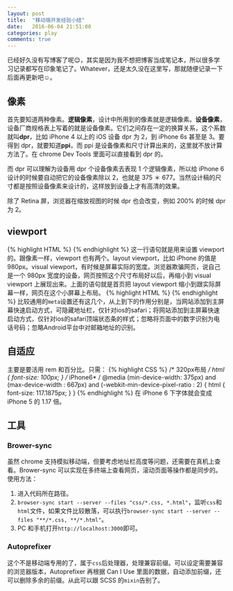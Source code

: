 ```yaml
---
layout: post
title:  "移动端开发经验小结"
date:   2016-06-04 21:51:00
categories: play
comments: true
---
```


已经好久没有写博客了呢:relieved:，其实是因为我不想把博客当成笔记本，所以很多学习记录都写在印象笔记了。Whatever，还是太久没在这里写，那就随便记录一下后面再更新吧:relaxed:。

<!--more-->

## 像素

首先要知道两种像素。**逻辑像素**，设计中所用到的像素就是逻辑像素。**设备像素**，设备厂商规格表上写着的就是设备像素。它们之间存在一定的换算关系，这个系数就叫**dpr**，比如 iPhone 4 以上的 iOS 设备 dpr 为 2，到 iPhone 6s 甚至是 3。要得到 dpr，就要知道**ppi**，而 ppi 是设备像素和尺寸计算出来的，这里就不放计算方法了。在 chrome Dev Tools 里面可以直接看到 dpr 的。

而 dpr 可以理解为设备用 dpr 个设备像素去表现 1 个逻辑像素，所以给 iPhone 6 设计的时候要自动把它的设备像素除以 2，也就是 375 ＊ 677。当然设计稿的尺寸都是按照设备像素来设计的，这样放到设备上才有高清的效果。

除了 Retina 屏，浏览器在缩放视图的时候 dpr 也会改变，例如 200% 的时候 dpr 为 2。

## viewport

{% highlight HTML %}
<meta name="viewport" content="width=device-width, initial-scale=1, user-scalable=no">
{% endhighlight %}
这一行语句就是用来设置 viewport 的。跟像素一样，viewport 也有两个。layout viewport，比如 iPhone 的值是980px。visual viewport，有时候是屏幕实际的宽度。浏览器欺骗网页，说自己是一个 980px 宽度的设备，网页按照这个尺寸布局好以后，再缩小到 visual viewport 上展现出来。上面的语句就是首页把 layout viewport 缩小到跟实际屏幕一样，网页在这个小屏幕上布局。
{% highlight HTML %}
<meta content="yes" name="apple-mobile-web-app-capable">
<meta content="black" name="apple-mobile-web-app-status-bar-style">
<meta content="telephone=no" name="format-detection">
<meta content="email=no" name="format-detection">
{% endhighlight %}
比较通用的`meta`设置还有这几个，从上到下的作用分别是，当网站添加到主屏幕快速启动方式，可隐藏地址栏，仅针对ios的safari；将网站添加到主屏幕快速启动方式，仅针对ios的safari顶端状态条的样式；忽略将页面中的数字识别为电话号码；忽略Android平台中对邮箱地址的识别。

## 自适应

主要是要活用 rem 和百分比。只需：
{% highlight CSS %}
/* 320px布局 */
html {
	font-size: 100px;
}
/* iPhone6* /
@media (min-device-width: 375px) and (max-device-width : 667px) and (-webkit-min-device-pixel-ratio : 2) {
	html {
		font-size: 117.1875px;
	}
}
{% endhighlight %}
在 iPhone 6 下字体就会变成 iPhone 5 的 1.17 倍。

## 工具

### Brower-sync

虽然 chrome 支持模拟移动端，但要考虑地址栏高度等问题，还需要在真机上查看。Brower-sync 可以实现在多终端上查看网页，滚动页面等操作都是同步的。使用方法：

1. 进入代码所在路径。
2. `browser-sync start --server --files "css/*.css, *.html"`，监听`css`和`html`文件，如果文件比较散落，可以执行`browser-sync start --server --files "**/*.css, **/*.html"`。
3. PC 和手机打开`http://localhost:3000`即可。

### Autoprefixer

这个不是移动端专用的了，属于`css`后处理器，处理兼容前缀。可以设定需要兼容的浏览器版本，Autoprefixer 再根据 Can I Use 里面的数据，自动添加前缀，还可以删除多余的前缀。从此可以跟 SCSS 的`mixin`告别了。